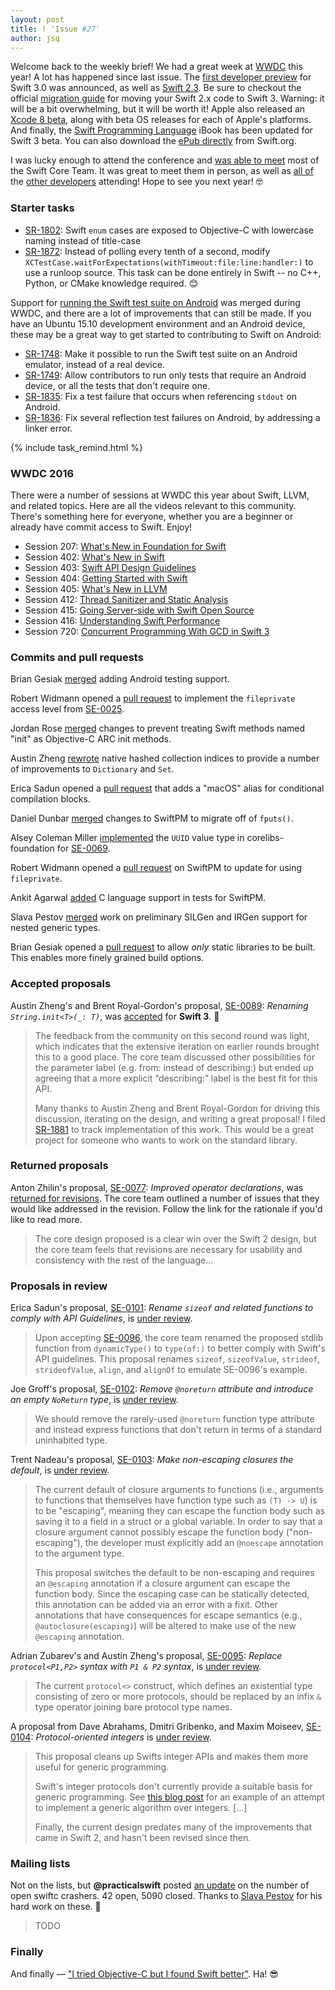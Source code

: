 ```yaml
---
layout: post
title: ! 'Issue #27'
author: jsq
---
```


Welcome back to the weekly brief! We had a great week at [WWDC](https://developer.apple.com/videos/wwdc2016/) this year! A lot has happened since last issue. The [first developer preview](https://swift.org/blog/swift-3-0-preview-1-released/) for Swift 3.0 was announced, as well as [Swift 2.3](https://swift.org/blog/swift-2-3/). Be sure to checkout the official [migration guide](https://swift.org/migration-guide/) for moving your Swift 2.x code to Swift 3. Warning: it will be a bit overwhelming, but it will be worth it! Apple also released an [Xcode 8 beta](https://developer.apple.com/xcode/), along with beta OS releases for each of Apple's platforms. And finally, the [Swift Programming Language](https://itunes.apple.com/gb/book/swift-programming-language/id1002622538?mt=11) iBook has been updated for Swift 3 beta. You can also download the [ePub directly](https://swift.org/documentation/) from Swift.org.

I was lucky enough to attend the conference and [was able to meet](https://twitter.com/zats/status/743580771143712768) most of the Swift Core Team. It was great to meet them in person, as well as [all of](https://twitter.com/KrauseFx/status/745682520415444996) the [other developers](https://twitter.com/simjp/status/743981049848307712) attending! Hope to see you next year! 🤓

<!--excerpt-->

### Starter tasks

- [SR-1802](https://bugs.swift.org/browse/SR-1802): Swift `enum` cases are exposed to Objective-C with lowercase naming instead of title-case
- [SR-1872](https://bugs.swift.org/browse/SR-1872): Instead of polling every tenth of a second, modify `XCTestCase.waitForExpectations(withTimeout:file:line:handler:)` to use a runloop source. This task can be done entirely in Swift -- no C++, Python, or CMake knowledge required. 😊

Support for [running the Swift test suite on Android](https://github.com/apple/swift/pull/1714) was merged during WWDC, and there are a lot of improvements that can still be made. If you have an Ubuntu 15.10 development environment and an Android device, these may be a great way to get started to contributing to Swift on Android:

- [SR-1748](https://bugs.swift.org/browse/SR-1748): Make it possible to run the Swift test suite on an Android emulator, instead of a real device.
- [SR-1749](https://bugs.swift.org/browse/SR-1749): Allow contributors to run only tests that require an Android device, or all the tests that don't require one.
- [SR-1835](https://bugs.swift.org/browse/SR-1835): Fix a test failure that occurs when referencing `stdout` on Android.
- [SR-1836](https://bugs.swift.org/browse/SR-1836): Fix several reflection test failures on Android, by addressing a linker error.

{% include task_remind.html %}

### WWDC 2016

There were a number of sessions at WWDC this year about Swift, LLVM, and related topics. Here are all the videos relevant to this community. There's something here for everyone, whether you are a beginner or already have commit access to Swift. Enjoy!

- Session 207: [What's New in Foundation for Swift](https://developer.apple.com/videos/play/wwdc2016/207/)
- Session 402: [What's New in Swift](https://developer.apple.com/videos/play/wwdc2016/402/)
- Session 403: [Swift API Design Guidelines](https://developer.apple.com/videos/play/wwdc2016/403/)
- Session 404: [Getting Started with Swift](https://developer.apple.com/videos/play/wwdc2016/404/)
- Session 405: [What's New in LLVM](https://developer.apple.com/videos/play/wwdc2016/405/)
- Session 412: [Thread Sanitizer and Static Analysis](https://developer.apple.com/videos/play/wwdc2016/412/)
- Session 415: [Going Server-side with Swift Open Source](https://developer.apple.com/videos/play/wwdc2016/415/)
- Session 416: [Understanding Swift Performance](https://developer.apple.com/videos/play/wwdc2016/416/)
- Session 720: [Concurrent Programming With GCD in Swift 3](https://developer.apple.com/videos/play/wwdc2016/720/)

### Commits and pull requests

Brian Gesiak [merged](https://github.com/apple/swift/pull/1714) adding Android testing support.

Robert Widmann opened a [pull request](https://github.com/apple/swift/pull/3000) to implement the `fileprivate` access level from [SE-0025](https://github.com/apple/swift-evolution/blob/master/proposals/0025-scoped-access-level.md).

Jordan Rose [merged](https://github.com/apple/swift/pull/2989) changes to prevent treating Swift methods named "init" as Objective-C ARC init methods.

Austin Zheng [rewrote](https://github.com/apple/swift/pull/3046) native hashed collection indices to provide a number of improvements to `Dictionary` and `Set`.

Erica Sadun opened a [pull request](https://github.com/apple/swift/pull/3066) that adds a "macOS" alias for conditional compilation blocks.

Daniel Dunbar [merged](https://github.com/apple/swift-package-manager/pull/418) changes to SwiftPM to migrate off of `fputs()`.

Alsey Coleman Miller [implemented](https://github.com/apple/swift-corelibs-foundation/pull/417) the `UUID` value type in corelibs-foundation for [SE-0069](https://github.com/apple/swift-evolution/blob/master/proposals/0069-swift-mutability-for-foundation.md).

Robert Widmann opened a [pull request](https://github.com/apple/swift-package-manager/pull/410) on SwiftPM to update for using `fileprivate`.

Ankit Agarwal [added](https://github.com/apple/swift-package-manager/pull/392) C language support in tests for SwiftPM.

Slava Pestov [merged](https://github.com/apple/swift/pull/3064) work on preliminary SILGen and IRGen support for nested generic types.

Brian Gesiak opened a [pull request](https://github.com/apple/swift/pull/3027) to allow *only* static libraries to be built. This enables more finely grained build options.

### Accepted proposals

Austin Zheng's and Brent Royal-Gordon's proposal, [SE-0089](https://github.com/apple/swift-evolution/blob/master/proposals/0089-rename-string-reflection-init.md): *Renaming `String.init<T>(_: T)`*, was [accepted](https://lists.swift.org/pipermail/swift-evolution-announce/2016-June/000190.html) for **Swift 3**. 🎉

> The feedback from the community on this second round was light, which indicates that the extensive iteration on earlier rounds brought this to a good place.  The core team discussed other possibilities for the parameter label (e.g. from: instead of describing:) but ended up agreeing that a more explicit “describing:” label is the best fit for this API.
>
> Many thanks to Austin Zheng and Brent Royal-Gordon for driving this discussion, iterating on the design, and writing a great proposal!  I filed [SR-1881](https://bugs.swift.org/browse/SR-1881) to track implementation of this work.  This would be a great project for someone who wants to work on the standard library.

### Returned proposals

Anton Zhilin's proposal, [SE-0077](https://github.com/apple/swift-evolution/blob/master/proposals/0077-operator-precedence.md): *Improved operator declarations*, was [returned for revisions](https://lists.swift.org/pipermail/swift-evolution-announce/2016-June/000191.html). The core team outlined a number of issues that they would like addressed in the revision. Follow the link for the rationale if you'd like to read more.

> The core design proposed is a clear win over the Swift 2 design, but the core team feels that revisions are necessary for usability and consistency with the rest of the language...

### Proposals in review

Erica Sadun's proposal, [SE-0101](https://github.com/apple/swift-evolution/blob/master/proposals/0101-standardizing-sizeof-naming.md): *Rename `sizeof` and related functions to comply with API Guidelines*, is [under review](https://lists.swift.org/pipermail/swift-evolution-announce/2016-June/000185.html).

> Upon accepting [SE-0096](https://github.com/apple/swift-evolution/blob/master/proposals/0096-dynamictype.md), the core team renamed the proposed stdlib function from `dynamicType()` to `type(of:)` to better comply with Swift's API guidelines. This proposal renames `sizeof`, `sizeofValue`, `strideof`, `strideofValue`, `align`, and `alignOf` to emulate SE-0096's example.

Joe Groff's proposal, [SE-0102](https://github.com/apple/swift-evolution/blob/master/proposals/0102-noreturn-bottom-type.md): *Remove `@noreturn` attribute and introduce an empty `NoReturn` type*, is [under review](https://lists.swift.org/pipermail/swift-evolution-announce/2016-June/000186.html).

> We should remove the rarely-used `@noreturn` function type attribute and instead express functions that don't return in terms of a standard uninhabited type.

Trent Nadeau's proposal, [SE-0103](https://github.com/apple/swift-evolution/blob/master/proposals/0103-make-noescape-default.md): *Make non-escaping closures the default*, is [under review](https://lists.swift.org/pipermail/swift-evolution-announce/2016-June/000187.html).

> The current default of closure arguments to functions (i.e., arguments to functions that themselves have function type such as `(T) -> U`) is to be "escaping", meaning they can escape the function body such as saving it to a field in a struct or a global variable. In order to say that a closure argument cannot possibly escape the function body ("non-escaping"), the developer must explicitly add an `@noescape` annotation to the argument type.
>
> This proposal switches the default to be non-escaping and requires an `@escaping` annotation if a closure argument can escape the function body. Since the escaping case can be statically detected, this annotation can be added via an error with a fixit. Other annotations that have consequences for escape semantics (e.g., `@autoclosure(escaping)`) will be altered to make use of the new `@escaping` annotation.

Adrian Zubarev's and Austin Zheng's proposal, [SE-0095](https://github.com/apple/swift-evolution/blob/master/proposals/0095-any-as-existential.md): *Replace `protocol<P1,P2>` syntax with `P1 & P2` syntax*, is [under review](https://lists.swift.org/pipermail/swift-evolution-announce/2016-June/000188.html).

> The current `protocol<>` construct, which defines an existential type consisting of zero or more protocols, should be replaced by an infix `&` type operator joining bare protocol type names.

A proposal from Dave Abrahams, Dmitri Gribenko, and Maxim Moiseev, [SE-0104](https://github.com/apple/swift-evolution/blob/master/proposals/0104-improved-integers.md): *Protocol-oriented integers* is [under review](https://lists.swift.org/pipermail/swift-evolution-announce/2016-June/000189.html).

> This proposal cleans up Swifts integer APIs and makes them more useful for generic programming.
>
> Swift's integer protocols don't currently provide a suitable basis for generic programming. See [this blog post](http://blog.krzyzanowskim.com/2015/03/01/swift_madness_of_generic_integer/) for an example of an attempt to implement a generic algorithm over integers. [...]
>
> Finally, the current design predates many of the improvements that came in Swift 2, and hasn't been revised since then.

### Mailing lists

Not on the lists, but **@practicalswift** posted [an update](https://twitter.com/practicalswift/status/745003709264977922) on the number of open swiftc crashers. 42 open, 5090 closed. Thanks to [Slava Pestov](https://twitter.com/slava_pestov) for his hard work on these. 👏

> TODO

### Finally

And finally &mdash; ["I tried Objective-C but I found Swift better"](https://twitter.com/ayanonagon/status/743594792081252352). Ha! 😎
